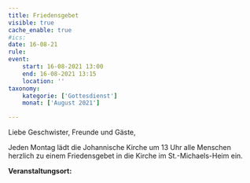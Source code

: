 ```yaml
---
title: Friedensgebet
visible: true
cache_enable: true
#ics: 
date: 16-08-21
rule: 
event:
	start: 16-08-2021 13:00
	end: 16-08-2021 13:15
	location: ''
taxonomy:
	kategorie: ['Gottesdienst']
	monat: ['August 2021']

---
```

Liebe Geschwister, Freunde und Gäste,

Jeden Montag lädt die Johannische Kirche um 13 Uhr alle Menschen herzlich zu einem Friedensgebet in die Kirche im St.-Michaels-Heim ein.



**Veranstaltungsort:** 

